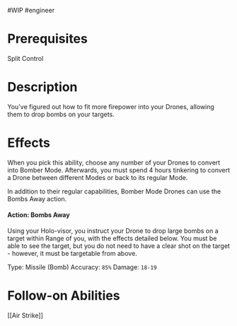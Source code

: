 #WIP #engineer 

# Prerequisites

Split Control

# Description

You've figured out how to fit more firepower into your Drones, allowing them to drop bombs on your targets.

# Effects

When you pick this ability, choose any number of your Drones to convert into Bomber Mode. Afterwards, you must spend 4 hours tinkering to convert a Drone between different Modes or back to its regular Mode.

In addition to their regular capabilities, Bomber Mode Drones can use the Bombs Away action.

#### Action: Bombs Away

Using your Holo-visor, you instruct your Drone to drop large bombs on a target within Range of you, with the effects detailed below. You must be able to see the target, but you do not need to have a clear shot on the target - however, it must be targetable from above.

Type: Missile (Bomb)
Accuracy: `85%`
Damage: `18-19`

# Follow-on Abilities

[[Air Strike]]